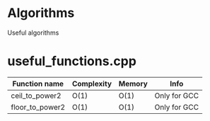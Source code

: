 Algorithms
==========

Useful algorithms

useful_functions.cpp
====================
| Function name | Complexity | Memory | Info |
| --- | --- | --- | --- |
| ceil_to_power2 | O(1) | O(1) | Only for GCC |
| floor_to_power2 | O(1) | O(1) | Only for GCC |